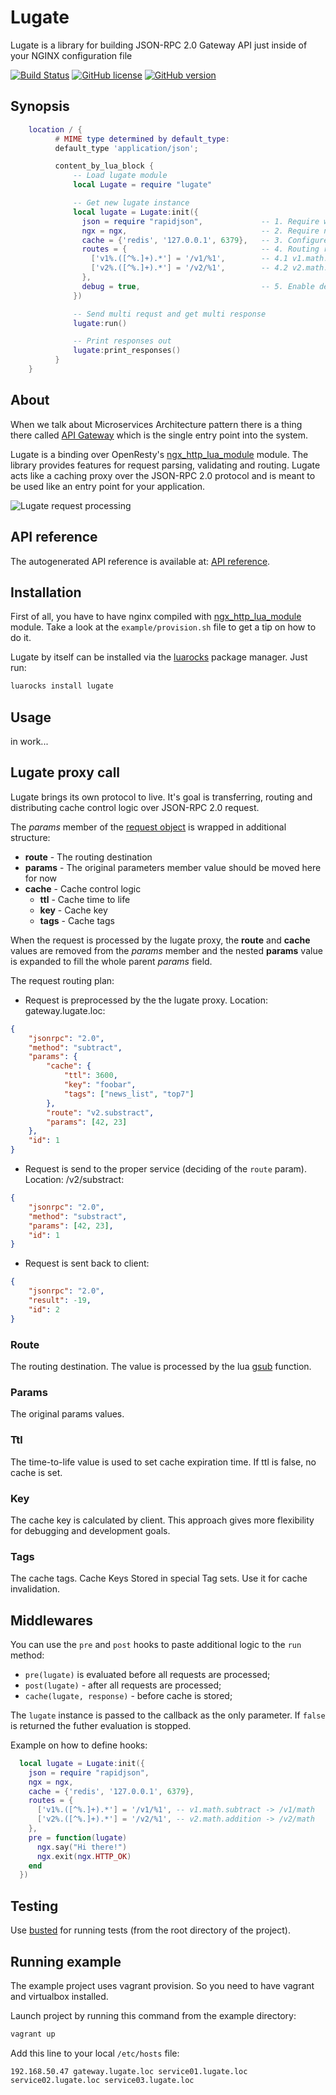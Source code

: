 # Lugate
Lugate is a library for building JSON-RPC 2.0 Gateway API just inside of your NGINX configuration file

[![Build Status](https://travis-ci.org/zinovyev/lugate.svg?branch=master)](https://travis-ci.org/zinovyev/lugate)
[![GitHub license](https://img.shields.io/badge/license-MIT-blue.svg)](https://raw.githubusercontent.com/zinovyev/lugate/master/LICENSE)
[![GitHub version](https://badge.fury.io/gh/zinovyev%2Flugate.svg)](https://badge.fury.io/gh/zinovyev%2Flugate)


## Synopsis
```lua
    location / {
          # MIME type determined by default_type:
          default_type 'application/json';

          content_by_lua_block {
              -- Load lugate module
              local Lugate = require "lugate"

              -- Get new lugate instance
              local lugate = Lugate:init({
                json = require "rapidjson",             -- 1. Require wrapper to work with json (should be installed)
                ngx = ngx,                              -- 2. Require nginx instance
                cache = {'redis', '127.0.0.1', 6379},   -- 3. Configure cache wrapper (redis and dummy cache modules are currently available)
                routes = {                              -- 4. Routing rules
                  ['v1%.([^%.]+).*'] = '/v1/%1',        -- 4.1 v1.math.subtract -> /v1/math (for example)
                  ['v2%.([^%.]+).*'] = '/v2/%1',        -- 4.2 v2.math.addition -> /v2/math (for example)
                },
                debug = true,                           -- 5. Enable debug mode (write all requests and responses to the nginx error log)
              })

              -- Send multi requst and get multi response
              lugate:run()

              -- Print responses out
              lugate:print_responses()
          }
    }
```


## About
When we talk about Microservices Architecture pattern there is a thing there called
[API Gateway](http://microservices.io/patterns/apigateway.html) which is the single entry point into the system.

Lugate is a binding over OpenResty's [ngx\_http\_lua\_module](https://github.com/openresty/lua-nginx-module#name) module.
The library provides features for request parsing, validating and routing. Lugate acts like a caching proxy over the
JSON-RPC 2.0 protocol and is meant to be used like an entry point for your application.

![Lugate request processing](doc/images/request_upstream_scheme.png)


## API reference
The autogenerated API reference is available at: [API reference](http://zinovyev.github.io/lugate).


## Installation
First of all, you have to have nginx compiled with
[ngx\_http\_lua\_module](https://github.com/openresty/lua-nginx-module#installation) module.
Take a look at the `example/provision.sh` file to get a tip on how to do it.

Lugate by itself can be installed via the [luarocks](https://luarocks.org/modules/zinovyev/lugate) package manager.
Just run:
```bash
luarocks install lugate
```

## Usage
in work...


## Lugate proxy call
Lugate brings its own protocol to live. It's goal is transferring, routing and distributing cache control logic over
JSON-RPC 2.0 request.

The *params* member of the [request object](http://www.jsonrpc.org/specification#request_object)
is wrapped in additional structure:

* **route** - The routing destination
* **params** - The original parameters member value should be moved here for now
* **cache** - Cache control logic
  * **ttl** - Cache time to life
  * **key** - Cache key
  * **tags** - Cache tags

When the request is processed by the lugate proxy, the **route** and **cache** values are removed from the
*params* member and the nested **params** value is expanded to fill the whole parent *params* field.

The request routing plan:

- Request is preprocessed by the the lugate proxy. Location: gateway.lugate.loc:
```json
{
    "jsonrpc": "2.0",
    "method": "subtract",
    "params": {
        "cache": {
            "ttl": 3600,
            "key": "foobar",
            "tags": ["news_list", "top7"]
        },
        "route": "v2.substract",
        "params": [42, 23]
    },
    "id": 1
}
```

- Request is send to the proper service (deciding of the `route` param). Location: /v2/substract:
```json
{
    "jsonrpc": "2.0",
    "method": "substract",
    "params": [42, 23],
    "id": 1
}
```

- Request is sent back to client:
```json
{
    "jsonrpc": "2.0",
    "result": -19,
    "id": 2
}
```

### Route
  The routing destination. The value is processed by the lua [gsub](http://www.lua.org/pil/20.1.html) function.
### Params
  The original params values.
### Ttl
  The time-to-life value is used to set cache expiration time. If ttl is false, no cache is set.
### Key
  The cache key is calculated by client. This approach gives more flexibility for debugging and development goals.
### Tags
  The cache tags. Cache Keys Stored in special Tag sets. Use it for cache invalidation.

## Middlewares
You can use the `pre` and `post` hooks to paste additional logic to the `run` method:
* `pre(lugate)` is evaluated before all requests are processed;
* `post(lugate)` - after all requests are processed;
* `cache(lugate, response)` - before cache is stored;

The `lugate` instance is passed to the callback as the only parameter. If `false` is returned the futher evaluation is stopped.

Example on how to define hooks:
```lua
  local lugate = Lugate:init({
    json = require "rapidjson",
    ngx = ngx,
    cache = {'redis', '127.0.0.1', 6379},
    routes = {
      ['v1%.([^%.]+).*'] = '/v1/%1', -- v1.math.subtract -> /v1/math
      ['v2%.([^%.]+).*'] = '/v2/%1', -- v2.math.addition -> /v2/math
    },
    pre = function(lugate)
      ngx.say("Hi there!")
      ngx.exit(ngx.HTTP_OK)
    end
  })
```


## Testing
Use [busted](http://olivinelabs.com/busted/) for running tests (from the root directory of the project).


## Running example
The example project uses vagrant provision. So you need to have vagrant and virtualbox installed.

Launch project by running this command from the example directory:
```bash
vagrant up
```
Add this line to your local `/etc/hosts` file:
```
192.168.50.47 gateway.lugate.loc service01.lugate.loc service02.lugate.loc service03.lugate.loc
```
